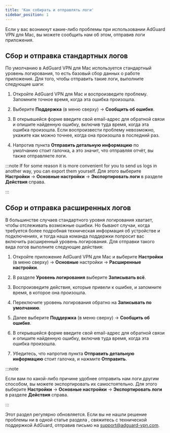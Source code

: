 ```yaml
---
title: 'Как собирать и отправлять логи'
sidebar_position: 1
---
```


Если у вас возникнут какие-либо проблемы при использовании AdGuard VPN для Mac, вы можете сообщить нам об этом, отправив логи приложения.

## Сбор и отправка стандартных логов

По умолчанию в AdGuard VPN для Mac используется стандартный уровень логирования, то есть базовый сбор данных о работе приложения. Для того, чтобы отправить такие логи, выполните следующие шаги:

1. Откройте AdGuard VPN для Mac и воспроизведите проблему. Запомните точное время, когда эта ошибка произошла.

2. Выберите **Поддержка** (в меню сверху) → **Сообщить об ошибке**.

3. В открывшейся форме введите свой email-адрес для обратной связи и опишите найденную ошибку, включив туда время, когда эта ошибка произошла. Если воспроизвести проблему невозможно, укажите как можно точнее, когда она произошла в последний раз.

4. Напротив пункта **Отправить детальную информацию** по умолчанию стоит галочка, а это значит, что отправляя отчёт, вы также отправляете логи.

:::note If for some reason it is more convenient for you to send us logs in another way, you can export them yourself. Для этого выберите **Настройки** → **Основные настройки** → **Экспортировать логи** в разделе **Действия** справа.

:::

## Сбор и отправка расширенных логов

В большинстве случаев стандартного уровня логирования хватает, чтобы отслеживать возможные ошибки. Но бывают случаи, когда требуется более подробная техническая информация об устройстве и подключениях, и тогда наша команда поддержки попросит вас включить расширенный уровень логирования. Для отправки такого вида логов выполните следующие действия:

1. Откройте приложение AdGuard VPN для Mac и выберите **Настройки** (в меню сверху) → **Основные** настройки → **Расширенные настройки**.

2. В разделе **Уровень логирования** выберите **Записывать всё**.

3. Воспроизведите действия, которые привели к ошибке, и запомните время, в которое она произошла.

4. Переключите уровень логирования обратно на **Записывать по умолчанию**.

5. Далее выберите **Поддержка** (в меню сверху) → **Сообщить об ошибке**.

6. В открывшейся форме введите свой email-адрес для обратной связи и опишите найденную ошибку, включив туда время, когда эта ошибка произошла.

7. Убедитесь, что напротив пункта **Отправить детальную информацию** стоит галочка, и нажмите **Отправить**.

:::note

Если вам по какой-либо причине удобнее отправить нам логи другим способом, вы можете экспортировать их самостоятельно. Для этого выберите **Настройки** → **Основные настройки** → **Экспортировать логи** в разделе **Действия** справа.

:::

Этот раздел регулярно обновляется. Если вы не нашли решение проблемы ни в одной статье раздела , свяжитесь с технической поддержкой AdGuard, отправив письмо на support@adguard-vpn.com.
